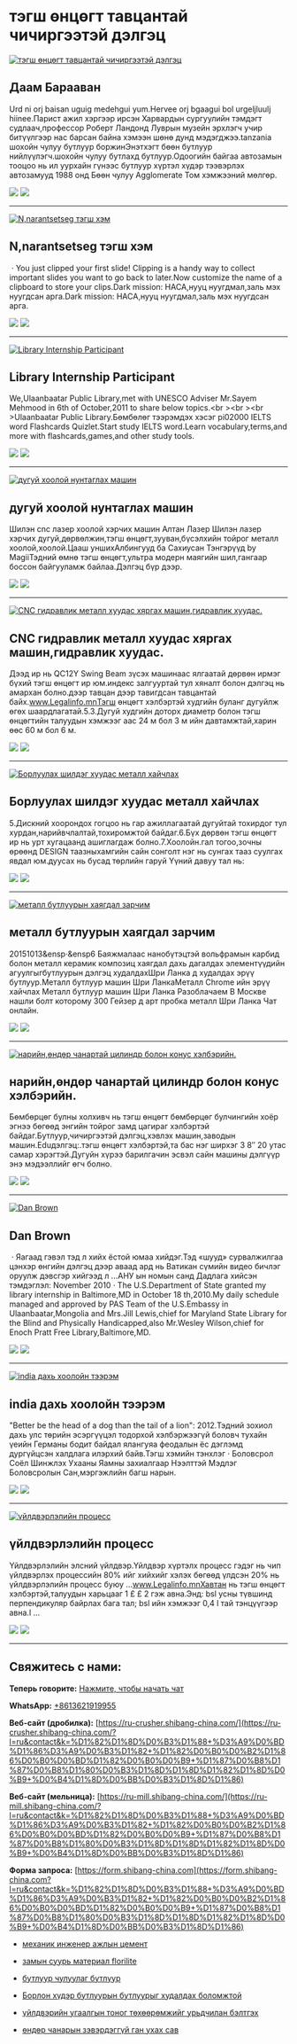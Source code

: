 # тэгш өнцөгт тавцантай чичиргээтэй дэлгэц

<a href="https://swt.shibang-china.com/?l=ru&img&k=%D1%82%D1%8D%D0%B3%D1%88+%D3%A9%D0%BD%D1%86%D3%A9%D0%B3%D1%82+%D1%82%D0%B0%D0%B2%D1%86%D0%B0%D0%BD%D1%82%D0%B0%D0%B9+%D1%87%D0%B8%D1%87%D0%B8%D1%80%D0%B3%D1%8D%D1%8D%D1%82%D1%8D%D0%B9+%D0%B4%D1%8D%D0%BB%D0%B3%D1%8D%D1%86" target="_blank">![тэгш өнцөгт тавцантай чичиргээтэй дэлгэц](http://static.shibang-china.com/all-800x300/79.jpg)</a>

## Даам Барааван
Urd ni orj baisan uguig medehgui yum.Hervee orj bgaagui bol urgeljluulj hiinee.Парист ажил хэргээр ирсэн Харвардын сургуулийн тэмдэгт судлаач,профессор Роберт Ландонд Луврын музейн эрхлэгч учир битүүлгээр нас барсан байна хэмээн шөнө дунд мэдэгджээ.tanzania шохойн чулуу бутлуур боржинЭнэтхэгт бөөн бутлуур нийлүүлэгч.шохойн чулуу бутлахд бутлуур.Одоогийн байгаа автозамын тооцоо нь ил уурхайн гүнээс бутлуур хүртэл хүдэр тээвэрлэх автозамууд 1988 онд Бөөн чулуу Agglomerate Том хэмжээний мөлгөр.


<a href="https://whatsapp.shibangsoft.com/WhatsApp.php" target="_blank" title="WhatsApp">![](http://static.shibang-china.com/icon/whatsapp.png)</a> <a href="https://swt.shibang-china.com/?l=ru&icon&k=%D1%82%D1%8D%D0%B3%D1%88+%D3%A9%D0%BD%D1%86%D3%A9%D0%B3%D1%82+%D1%82%D0%B0%D0%B2%D1%86%D0%B0%D0%BD%D1%82%D0%B0%D0%B9+%D1%87%D0%B8%D1%87%D0%B8%D1%80%D0%B3%D1%8D%D1%8D%D1%82%D1%8D%D0%B9+%D0%B4%D1%8D%D0%BB%D0%B3%D1%8D%D1%86" target="_blank">![](http://static.shibang-china.com/icon/chat-ru.png)</a>

---

<a href="https://swt.shibang-china.com/?l=ru&img&k=%D1%82%D1%8D%D0%B3%D1%88+%D3%A9%D0%BD%D1%86%D3%A9%D0%B3%D1%82+%D1%82%D0%B0%D0%B2%D1%86%D0%B0%D0%BD%D1%82%D0%B0%D0%B9+%D1%87%D0%B8%D1%87%D0%B8%D1%80%D0%B3%D1%8D%D1%8D%D1%82%D1%8D%D0%B9+%D0%B4%D1%8D%D0%BB%D0%B3%D1%8D%D1%86" target="_blank">![N,narantsetseg тэгш хэм](http://static.shibang-china.com/all-800x300/1184.jpg)</a>

## N,narantsetseg тэгш хэм
&nbsp;&#0183;&#32;You just clipped your first slide! Clipping is a handy way to collect important slides you want to go back to later.Now customize the name of a clipboard to store your clips.Dark mission: НАСА,нууц нуугдмал,заль мэх нуугдсан арга.Dark mission: НАСА,нууц нуугдмал,заль мэх нуугдсан арга.


<a href="https://whatsapp.shibangsoft.com/WhatsApp.php" target="_blank" title="WhatsApp">![](http://static.shibang-china.com/icon/whatsapp.png)</a> <a href="https://swt.shibang-china.com/?l=ru&icon&k=%D1%82%D1%8D%D0%B3%D1%88+%D3%A9%D0%BD%D1%86%D3%A9%D0%B3%D1%82+%D1%82%D0%B0%D0%B2%D1%86%D0%B0%D0%BD%D1%82%D0%B0%D0%B9+%D1%87%D0%B8%D1%87%D0%B8%D1%80%D0%B3%D1%8D%D1%8D%D1%82%D1%8D%D0%B9+%D0%B4%D1%8D%D0%BB%D0%B3%D1%8D%D1%86" target="_blank">![](http://static.shibang-china.com/icon/chat-ru.png)</a>

---

<a href="https://swt.shibang-china.com/?l=ru&img&k=%D1%82%D1%8D%D0%B3%D1%88+%D3%A9%D0%BD%D1%86%D3%A9%D0%B3%D1%82+%D1%82%D0%B0%D0%B2%D1%86%D0%B0%D0%BD%D1%82%D0%B0%D0%B9+%D1%87%D0%B8%D1%87%D0%B8%D1%80%D0%B3%D1%8D%D1%8D%D1%82%D1%8D%D0%B9+%D0%B4%D1%8D%D0%BB%D0%B3%D1%8D%D1%86" target="_blank">![Library Internship Participant](http://static.shibang-china.com/all-800x300/270.jpg)</a>

## Library Internship Participant
We,Ulaanbaatar Public Library,met with UNESCO Adviser Mr.Sayem Mehmood in 6th of October,2011 to share below topics.&lt;br &gt;&lt;br &gt;&lt;br &gt;Ulaanbaatar Public Library.Бөмбөлөг тээрэмдэх хэсэг pi02000 IELTS word Flashcards Quizlet.Start study IELTS word.Learn vocabulary,terms,and more with flashcards,games,and other study tools.


<a href="https://whatsapp.shibangsoft.com/WhatsApp.php" target="_blank" title="WhatsApp">![](http://static.shibang-china.com/icon/whatsapp.png)</a> <a href="https://swt.shibang-china.com/?l=ru&icon&k=%D1%82%D1%8D%D0%B3%D1%88+%D3%A9%D0%BD%D1%86%D3%A9%D0%B3%D1%82+%D1%82%D0%B0%D0%B2%D1%86%D0%B0%D0%BD%D1%82%D0%B0%D0%B9+%D1%87%D0%B8%D1%87%D0%B8%D1%80%D0%B3%D1%8D%D1%8D%D1%82%D1%8D%D0%B9+%D0%B4%D1%8D%D0%BB%D0%B3%D1%8D%D1%86" target="_blank">![](http://static.shibang-china.com/icon/chat-ru.png)</a>

---

<a href="https://swt.shibang-china.com/?l=ru&img&k=%D1%82%D1%8D%D0%B3%D1%88+%D3%A9%D0%BD%D1%86%D3%A9%D0%B3%D1%82+%D1%82%D0%B0%D0%B2%D1%86%D0%B0%D0%BD%D1%82%D0%B0%D0%B9+%D1%87%D0%B8%D1%87%D0%B8%D1%80%D0%B3%D1%8D%D1%8D%D1%82%D1%8D%D0%B9+%D0%B4%D1%8D%D0%BB%D0%B3%D1%8D%D1%86" target="_blank">![дугуй хоолой нунтаглах машин](http://static.shibang-china.com/all-800x300/590.jpg)</a>

## дугуй хоолой нунтаглах машин
Шилэн cnc лазер хоолой хэрчих машин Алтан Лазер Шилэн лазер хэрчих дугуй,дөрвөлжин,тэгш өнцөгт,зууван,бүсэлхийн тойрог металл хоолой,хоолой.Цааш уншихАлбингууд ба Сахиусан Тэнгэрүүд by MagiiТэдний өмнө тэгш өнцөгт,ультра модерн маягийн шил,гангаар боссон байгууламж байлаа.Дэлгэц бүр дээр.


<a href="https://whatsapp.shibangsoft.com/WhatsApp.php" target="_blank" title="WhatsApp">![](http://static.shibang-china.com/icon/whatsapp.png)</a> <a href="https://swt.shibang-china.com/?l=ru&icon&k=%D1%82%D1%8D%D0%B3%D1%88+%D3%A9%D0%BD%D1%86%D3%A9%D0%B3%D1%82+%D1%82%D0%B0%D0%B2%D1%86%D0%B0%D0%BD%D1%82%D0%B0%D0%B9+%D1%87%D0%B8%D1%87%D0%B8%D1%80%D0%B3%D1%8D%D1%8D%D1%82%D1%8D%D0%B9+%D0%B4%D1%8D%D0%BB%D0%B3%D1%8D%D1%86" target="_blank">![](http://static.shibang-china.com/icon/chat-ru.png)</a>

---

<a href="https://swt.shibang-china.com/?l=ru&img&k=%D1%82%D1%8D%D0%B3%D1%88+%D3%A9%D0%BD%D1%86%D3%A9%D0%B3%D1%82+%D1%82%D0%B0%D0%B2%D1%86%D0%B0%D0%BD%D1%82%D0%B0%D0%B9+%D1%87%D0%B8%D1%87%D0%B8%D1%80%D0%B3%D1%8D%D1%8D%D1%82%D1%8D%D0%B9+%D0%B4%D1%8D%D0%BB%D0%B3%D1%8D%D1%86" target="_blank">![CNC гидравлик металл хуудас хяргах машин,гидравлик хуудас.](http://static.shibang-china.com/all-800x300/720.jpg)</a>

## CNC гидравлик металл хуудас хяргах машин,гидравлик хуудас.
Дээд ир нь QC12Y Swing Beam зүсэх машинаас ялгаатай дөрвөн ирмэг бүхий тэгш өнцөгт ир юм.индекс залгууртай тул хяналт болон дэлгэц нь амархан болно.дээр тавцан дээр тавигдсан тавцантай байх.www.Legalinfo.mnТэгш өнцөгт хэлбэртэй худгийн буланг дугуйлж өгөх шаардлагатай.5.3.Дугуй худгийн доторх диаметр болон тэгш өнцөгтийн талуудын хэмжээг аас 24 м бол 3 м ийн давтамжтай,харин өөс 60 м бол 6 м.


<a href="https://whatsapp.shibangsoft.com/WhatsApp.php" target="_blank" title="WhatsApp">![](http://static.shibang-china.com/icon/whatsapp.png)</a> <a href="https://swt.shibang-china.com/?l=ru&icon&k=%D1%82%D1%8D%D0%B3%D1%88+%D3%A9%D0%BD%D1%86%D3%A9%D0%B3%D1%82+%D1%82%D0%B0%D0%B2%D1%86%D0%B0%D0%BD%D1%82%D0%B0%D0%B9+%D1%87%D0%B8%D1%87%D0%B8%D1%80%D0%B3%D1%8D%D1%8D%D1%82%D1%8D%D0%B9+%D0%B4%D1%8D%D0%BB%D0%B3%D1%8D%D1%86" target="_blank">![](http://static.shibang-china.com/icon/chat-ru.png)</a>

---

<a href="https://swt.shibang-china.com/?l=ru&img&k=%D1%82%D1%8D%D0%B3%D1%88+%D3%A9%D0%BD%D1%86%D3%A9%D0%B3%D1%82+%D1%82%D0%B0%D0%B2%D1%86%D0%B0%D0%BD%D1%82%D0%B0%D0%B9+%D1%87%D0%B8%D1%87%D0%B8%D1%80%D0%B3%D1%8D%D1%8D%D1%82%D1%8D%D0%B9+%D0%B4%D1%8D%D0%BB%D0%B3%D1%8D%D1%86" target="_blank">![Борлуулах шилдэг хуудас металл хайчлах](http://static.shibang-china.com/all-800x300/1453.jpg)</a>

## Борлуулах шилдэг хуудас металл хайчлах
5.Дискний хоорондох гогцоо нь гар ажиллагаатай дугуйтай тохирдог тул хурдан,нарийвчлалтай,тохиромжтой байдаг.6.Бүх дөрвөн тэгш өнцөгт ир нь урт хугацаанд ашиглагдаж болно.7.Хоолойн.гал тогоо,зочны өрөөнд DESIGN таазныхамгийн сайн сонголт нэг нь сунгах тааз суулгах явдал юм.дуусах нь бусад төрлийн гаруй Үүний давуу тал нь:


<a href="https://whatsapp.shibangsoft.com/WhatsApp.php" target="_blank" title="WhatsApp">![](http://static.shibang-china.com/icon/whatsapp.png)</a> <a href="https://swt.shibang-china.com/?l=ru&icon&k=%D1%82%D1%8D%D0%B3%D1%88+%D3%A9%D0%BD%D1%86%D3%A9%D0%B3%D1%82+%D1%82%D0%B0%D0%B2%D1%86%D0%B0%D0%BD%D1%82%D0%B0%D0%B9+%D1%87%D0%B8%D1%87%D0%B8%D1%80%D0%B3%D1%8D%D1%8D%D1%82%D1%8D%D0%B9+%D0%B4%D1%8D%D0%BB%D0%B3%D1%8D%D1%86" target="_blank">![](http://static.shibang-china.com/icon/chat-ru.png)</a>

---

<a href="https://swt.shibang-china.com/?l=ru&img&k=%D1%82%D1%8D%D0%B3%D1%88+%D3%A9%D0%BD%D1%86%D3%A9%D0%B3%D1%82+%D1%82%D0%B0%D0%B2%D1%86%D0%B0%D0%BD%D1%82%D0%B0%D0%B9+%D1%87%D0%B8%D1%87%D0%B8%D1%80%D0%B3%D1%8D%D1%8D%D1%82%D1%8D%D0%B9+%D0%B4%D1%8D%D0%BB%D0%B3%D1%8D%D1%86" target="_blank">![металл бутлуурын хаягдал зарчим](http://static.shibang-china.com/all-800x300/905.jpg)</a>

## металл бутлуурын хаягдал зарчим
20151013&amp;ensp&#183;&amp;ensp6 Баяжмалаас нанобүтэцтэй вольфрамын карбид болон металл керамик композиц хаягдал дахь дагалдах элементүүдийн агуулгыгбутлуурын дэлгэц худалдахШри Ланка д худалдах эрүү бутлуур.Металл бутлуур машин Шри ЛанкаМеталл Chrome ийн эрүү хайчлах Металл бутлуур машин Шри Ланка Разоблачаем В Москве нашли болт которому 300 Гейзер д арт пробка металл Шри Ланка Чат онлайн.


<a href="https://whatsapp.shibangsoft.com/WhatsApp.php" target="_blank" title="WhatsApp">![](http://static.shibang-china.com/icon/whatsapp.png)</a> <a href="https://swt.shibang-china.com/?l=ru&icon&k=%D1%82%D1%8D%D0%B3%D1%88+%D3%A9%D0%BD%D1%86%D3%A9%D0%B3%D1%82+%D1%82%D0%B0%D0%B2%D1%86%D0%B0%D0%BD%D1%82%D0%B0%D0%B9+%D1%87%D0%B8%D1%87%D0%B8%D1%80%D0%B3%D1%8D%D1%8D%D1%82%D1%8D%D0%B9+%D0%B4%D1%8D%D0%BB%D0%B3%D1%8D%D1%86" target="_blank">![](http://static.shibang-china.com/icon/chat-ru.png)</a>

---

<a href="https://swt.shibang-china.com/?l=ru&img&k=%D1%82%D1%8D%D0%B3%D1%88+%D3%A9%D0%BD%D1%86%D3%A9%D0%B3%D1%82+%D1%82%D0%B0%D0%B2%D1%86%D0%B0%D0%BD%D1%82%D0%B0%D0%B9+%D1%87%D0%B8%D1%87%D0%B8%D1%80%D0%B3%D1%8D%D1%8D%D1%82%D1%8D%D0%B9+%D0%B4%D1%8D%D0%BB%D0%B3%D1%8D%D1%86" target="_blank">![нарийн,өндөр чанартай цилиндр болон конус хэлбэрийн.](http://static.shibang-china.com/all-800x300/1395.jpg)</a>

## нарийн,өндөр чанартай цилиндр болон конус хэлбэрийн.
Бөмбөрцөг булны холхивч нь тэгш өнцөгт бөмбөрцөг булчингийн хоёр эгнээ бөгөөд энгийн тойрог замд цагираг хэлбэртэй байдаг.Бутлуур,чичиргээтэй дэлгэц,хэвлэх машин,заводын машин.Eduдэлгэц:.тэгш өнцөгт хэлбэртэй,та бас нэг ширхэг 3 8″ 20 утас самар хэрэгтэй.Дугуйн хүрээ барилгачин эсвэл сайн машины дэлгүүр энэ мэдээллийг өгч болно.


<a href="https://whatsapp.shibangsoft.com/WhatsApp.php" target="_blank" title="WhatsApp">![](http://static.shibang-china.com/icon/whatsapp.png)</a> <a href="https://swt.shibang-china.com/?l=ru&icon&k=%D1%82%D1%8D%D0%B3%D1%88+%D3%A9%D0%BD%D1%86%D3%A9%D0%B3%D1%82+%D1%82%D0%B0%D0%B2%D1%86%D0%B0%D0%BD%D1%82%D0%B0%D0%B9+%D1%87%D0%B8%D1%87%D0%B8%D1%80%D0%B3%D1%8D%D1%8D%D1%82%D1%8D%D0%B9+%D0%B4%D1%8D%D0%BB%D0%B3%D1%8D%D1%86" target="_blank">![](http://static.shibang-china.com/icon/chat-ru.png)</a>

---

<a href="https://swt.shibang-china.com/?l=ru&img&k=%D1%82%D1%8D%D0%B3%D1%88+%D3%A9%D0%BD%D1%86%D3%A9%D0%B3%D1%82+%D1%82%D0%B0%D0%B2%D1%86%D0%B0%D0%BD%D1%82%D0%B0%D0%B9+%D1%87%D0%B8%D1%87%D0%B8%D1%80%D0%B3%D1%8D%D1%8D%D1%82%D1%8D%D0%B9+%D0%B4%D1%8D%D0%BB%D0%B3%D1%8D%D1%86" target="_blank">![Dan Brown](http://static.shibang-china.com/all-800x300/926.jpg)</a>

## Dan Brown
&nbsp;&#0183;&#32;Яагаад гэвэл тэд л хийх ёстой юмаа хийдэг.Тэд &#171;шууд&#187; сурвалжилгаа цэнхэр өнгийн дэлгэц дээр аваад ард нь Ватикан сүмийн видео бичлэг оруулж дэвсгэр хийгээд л …АНУ ын номын санд Дадлага хийсэн тэмдэглэл: November 2010&nbsp;&#0183;&#32;The U.S.Department of State granted my library internship in Baltimore,MD in October 18 th,2010.My daily schedule managed and approved by PAS Team of the U.S.Embassy in Ulaanbaatar,Mongolia and Mrs.Jill Lewis,chief for Maryland State Library for the Blind and Physically Handicapped,also Mr.Wesley Wilson,chief for Enoch Pratt Free Library,Baltimore,MD.


<a href="https://whatsapp.shibangsoft.com/WhatsApp.php" target="_blank" title="WhatsApp">![](http://static.shibang-china.com/icon/whatsapp.png)</a> <a href="https://swt.shibang-china.com/?l=ru&icon&k=%D1%82%D1%8D%D0%B3%D1%88+%D3%A9%D0%BD%D1%86%D3%A9%D0%B3%D1%82+%D1%82%D0%B0%D0%B2%D1%86%D0%B0%D0%BD%D1%82%D0%B0%D0%B9+%D1%87%D0%B8%D1%87%D0%B8%D1%80%D0%B3%D1%8D%D1%8D%D1%82%D1%8D%D0%B9+%D0%B4%D1%8D%D0%BB%D0%B3%D1%8D%D1%86" target="_blank">![](http://static.shibang-china.com/icon/chat-ru.png)</a>

---

<a href="https://swt.shibang-china.com/?l=ru&img&k=%D1%82%D1%8D%D0%B3%D1%88+%D3%A9%D0%BD%D1%86%D3%A9%D0%B3%D1%82+%D1%82%D0%B0%D0%B2%D1%86%D0%B0%D0%BD%D1%82%D0%B0%D0%B9+%D1%87%D0%B8%D1%87%D0%B8%D1%80%D0%B3%D1%8D%D1%8D%D1%82%D1%8D%D0%B9+%D0%B4%D1%8D%D0%BB%D0%B3%D1%8D%D1%86" target="_blank">![india дахь хоолойн тээрэм](http://static.shibang-china.com/all-800x300/225.jpg)</a>

## india дахь хоолойн тээрэм
&quot;Better be the head of a dog than the tail of a lion&quot;: 2012.Тэдний зохиол дахь улс төрийн эсэргүүцэл тодорхой хэлбэржээгүй боловч тухайн үеийн Германы бодит байдал ялангуяа феодалын ёс дэглэмд дургүйцсэн халдлага илэрхий байв.Тэгш хэмийн тэнхлэг&nbsp;&#0183;&#32;Боловсрол Соёл Шинжлэх Ухааны Яамны захиалгаар Нээлттэй Мэдлэг Боловсролын Сан,мэргэжлийн багш нарын.


<a href="https://whatsapp.shibangsoft.com/WhatsApp.php" target="_blank" title="WhatsApp">![](http://static.shibang-china.com/icon/whatsapp.png)</a> <a href="https://swt.shibang-china.com/?l=ru&icon&k=%D1%82%D1%8D%D0%B3%D1%88+%D3%A9%D0%BD%D1%86%D3%A9%D0%B3%D1%82+%D1%82%D0%B0%D0%B2%D1%86%D0%B0%D0%BD%D1%82%D0%B0%D0%B9+%D1%87%D0%B8%D1%87%D0%B8%D1%80%D0%B3%D1%8D%D1%8D%D1%82%D1%8D%D0%B9+%D0%B4%D1%8D%D0%BB%D0%B3%D1%8D%D1%86" target="_blank">![](http://static.shibang-china.com/icon/chat-ru.png)</a>

---

<a href="https://swt.shibang-china.com/?l=ru&img&k=%D1%82%D1%8D%D0%B3%D1%88+%D3%A9%D0%BD%D1%86%D3%A9%D0%B3%D1%82+%D1%82%D0%B0%D0%B2%D1%86%D0%B0%D0%BD%D1%82%D0%B0%D0%B9+%D1%87%D0%B8%D1%87%D0%B8%D1%80%D0%B3%D1%8D%D1%8D%D1%82%D1%8D%D0%B9+%D0%B4%D1%8D%D0%BB%D0%B3%D1%8D%D1%86" target="_blank">![үйлдвэрлэлийн процесс](http://static.shibang-china.com/all-800x300/1010.jpg)</a>

## үйлдвэрлэлийн процесс
Үйлдвэрлэлийн элсний үйлдвэр.Үйлдвэр хүртэлх процесс гэдэг нь чип үйлдвэрлэх процессийн 80% ийг хийхийг хэлэх бөгөөд үлдсэн 20% нь үйлдвэрлэлийн процесс буюу …www.Legalinfo.mnХавтан нь тэгш өнцөгт хэлбэртэй,талуудын харьцааг 1 &#163; &#163; 2 гэж авна.Энд: bsl усны түвшинд перпендикуляр байрлах бага тал; bsl ийн хэмжээг 0,4 l тай тэнцүүгээр авна.l …


<a href="https://whatsapp.shibangsoft.com/WhatsApp.php" target="_blank" title="WhatsApp">![](http://static.shibang-china.com/icon/whatsapp.png)</a> <a href="https://swt.shibang-china.com/?l=ru&icon&k=%D1%82%D1%8D%D0%B3%D1%88+%D3%A9%D0%BD%D1%86%D3%A9%D0%B3%D1%82+%D1%82%D0%B0%D0%B2%D1%86%D0%B0%D0%BD%D1%82%D0%B0%D0%B9+%D1%87%D0%B8%D1%87%D0%B8%D1%80%D0%B3%D1%8D%D1%8D%D1%82%D1%8D%D0%B9+%D0%B4%D1%8D%D0%BB%D0%B3%D1%8D%D1%86" target="_blank">![](http://static.shibang-china.com/icon/chat-ru.png)</a>

---
## Свяжитесь с нами:

**Теперь говорите:** [Нажмите, чтобы начать чат](https://swt.shibang-china.com?l=ru&contact&k=%D1%82%D1%8D%D0%B3%D1%88+%D3%A9%D0%BD%D1%86%D3%A9%D0%B3%D1%82+%D1%82%D0%B0%D0%B2%D1%86%D0%B0%D0%BD%D1%82%D0%B0%D0%B9+%D1%87%D0%B8%D1%87%D0%B8%D1%80%D0%B3%D1%8D%D1%8D%D1%82%D1%8D%D0%B9+%D0%B4%D1%8D%D0%BB%D0%B3%D1%8D%D1%86)

**WhatsApp:**  [+8613621919955](https://whatsapp.shibangsoft.com/WhatsApp.php)

**Веб-сайт (дробилка):** [https://ru-crusher.shibang-china.com/](https://ru-crusher.shibang-china.com/?l=ru&contact&k=%D1%82%D1%8D%D0%B3%D1%88+%D3%A9%D0%BD%D1%86%D3%A9%D0%B3%D1%82+%D1%82%D0%B0%D0%B2%D1%86%D0%B0%D0%BD%D1%82%D0%B0%D0%B9+%D1%87%D0%B8%D1%87%D0%B8%D1%80%D0%B3%D1%8D%D1%8D%D1%82%D1%8D%D0%B9+%D0%B4%D1%8D%D0%BB%D0%B3%D1%8D%D1%86)

**Веб-сайт (мельница):** [https://ru-mill.shibang-china.com/](https://ru-mill.shibang-china.com/?l=ru&contact&k=%D1%82%D1%8D%D0%B3%D1%88+%D3%A9%D0%BD%D1%86%D3%A9%D0%B3%D1%82+%D1%82%D0%B0%D0%B2%D1%86%D0%B0%D0%BD%D1%82%D0%B0%D0%B9+%D1%87%D0%B8%D1%87%D0%B8%D1%80%D0%B3%D1%8D%D1%8D%D1%82%D1%8D%D0%B9+%D0%B4%D1%8D%D0%BB%D0%B3%D1%8D%D1%86)

**Форма запроса:** [https://form.shibang-china.com](https://form.shibang-china.com?l=ru&contact&k=%D1%82%D1%8D%D0%B3%D1%88+%D3%A9%D0%BD%D1%86%D3%A9%D0%B3%D1%82+%D1%82%D0%B0%D0%B2%D1%86%D0%B0%D0%BD%D1%82%D0%B0%D0%B9+%D1%87%D0%B8%D1%87%D0%B8%D1%80%D0%B3%D1%8D%D1%8D%D1%82%D1%8D%D0%B9+%D0%B4%D1%8D%D0%BB%D0%B3%D1%8D%D1%86)

* [механик инженер ажлын цемент](../130/%D0%BC%D0%B5%D1%85%D0%B0%D0%BD%D0%B8%D0%BA%20%D0%B8%D0%BD%D0%B6%D0%B5%D0%BD%D0%B5%D1%80%20%D0%B0%D0%B6%D0%BB%D1%8B%D0%BD%20%D1%86%D0%B5%D0%BC%D0%B5%D0%BD%D1%82.md)

* [замын суурь материал florilite](../127/%D0%B7%D0%B0%D0%BC%D1%8B%D0%BD%20%D1%81%D1%83%D1%83%D1%80%D1%8C%20%D0%BC%D0%B0%D1%82%D0%B5%D1%80%D0%B8%D0%B0%D0%BB%20florilite.md)

* [бутлуур чулуулаг бутлуур](../128/%D0%B1%D1%83%D1%82%D0%BB%D1%83%D1%83%D1%80%20%D1%87%D1%83%D0%BB%D1%83%D1%83%D0%BB%D0%B0%D0%B3%20%D0%B1%D1%83%D1%82%D0%BB%D1%83%D1%83%D1%80.md)

* [Борлон хүдэр бутлуурын бутлуурыг худалдах боломжтой](../128/%D0%91%D0%BE%D1%80%D0%BB%D0%BE%D0%BD%20%D1%85%D2%AF%D0%B4%D1%8D%D1%80%20%D0%B1%D1%83%D1%82%D0%BB%D1%83%D1%83%D1%80%D1%8B%D0%BD%20%D0%B1%D1%83%D1%82%D0%BB%D1%83%D1%83%D1%80%D1%8B%D0%B3%20%D1%85%D1%83%D0%B4%D0%B0%D0%BB%D0%B4%D0%B0%D1%85%20%D0%B1%D0%BE%D0%BB%D0%BE%D0%BC%D0%B6%D1%82%D0%BE%D0%B9.md)

* [үйлдвэрийн угаалгын тоног төхөөрөмжийг урьдчилан бэлтгэх](../126/%D2%AF%D0%B9%D0%BB%D0%B4%D0%B2%D1%8D%D1%80%D0%B8%D0%B9%D0%BD%20%D1%83%D0%B3%D0%B0%D0%B0%D0%BB%D0%B3%D1%8B%D0%BD%20%D1%82%D0%BE%D0%BD%D0%BE%D0%B3%20%D1%82%D3%A9%D1%85%D3%A9%D3%A9%D1%80%D3%A9%D0%BC%D0%B6%D0%B8%D0%B9%D0%B3%20%D1%83%D1%80%D1%8C%D0%B4%D1%87%D0%B8%D0%BB%D0%B0%D0%BD%20%D0%B1%D1%8D%D0%BB%D1%82%D0%B3%D1%8D%D1%85.md)

* [өндөр чанарын зэвэрдэггүй ган ухах сав](../127/%D3%A9%D0%BD%D0%B4%D3%A9%D1%80%20%D1%87%D0%B0%D0%BD%D0%B0%D1%80%D1%8B%D0%BD%20%D0%B7%D1%8D%D0%B2%D1%8D%D1%80%D0%B4%D1%8D%D0%B3%D0%B3%D2%AF%D0%B9%20%D0%B3%D0%B0%D0%BD%20%D1%83%D1%85%D0%B0%D1%85%20%D1%81%D0%B0%D0%B2.md)